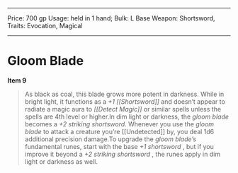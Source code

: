 
---
Price: 700 gp
Usage: held in 1 hand;
Bulk: L
Base Weapon: Shortsword,
Traits: Evocation, Magical

---

# Gloom Blade

**Item 9**

> As black as coal, this blade grows more potent in darkness. While in bright light, it functions as a *+1 [[Shortsword]]* and doesn’t appear to radiate a magic aura to *[[Detect Magic]]* or similar spells unless the spells are 4th level or higher.In dim light or darkness, the *gloom blade* becomes a *+2 striking shortsword*. Whenever you use the *gloom blade* to attack a creature you’re [[Undetected]] by, you deal 1d6 additional precision damage.To upgrade the *gloom blade’s* fundamental runes, start with the base *+1 shortsword* , but if you improve it beyond a *+2 striking shortsword* , the runes apply in dim light or darkness as well.
